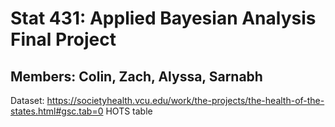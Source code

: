 # Stat 431: Applied Bayesian Analysis Final Project

## Members: Colin, Zach, Alyssa, Sarnabh

Dataset: https://societyhealth.vcu.edu/work/the-projects/the-health-of-the-states.html#gsc.tab=0
HOTS table
